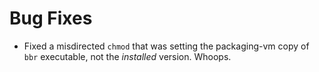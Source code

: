 # Bug Fixes

- Fixed a misdirected `chmod` that was setting the packaging-vm
  copy of `bbr` executable, not the _installed_ version.  Whoops.
